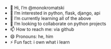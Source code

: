 - 👋 Hi, I’m @monokromatski
- 👀 I’m interested in python, flask, django, api
- 🌱 I’m currently learning all of the above
- 💞️ I’m looking to collaborate on python projects
- 📫 How to reach me: via github
- 😄 Pronouns: he, him
- ⚡ Fun fact: i own what i learn

<!---
monokromatski/monokromatski is a ✨ special ✨ repository because its `README.md` (this file) appears on your GitHub profile.
You can click the Preview link to take a look at your changes.
--->

